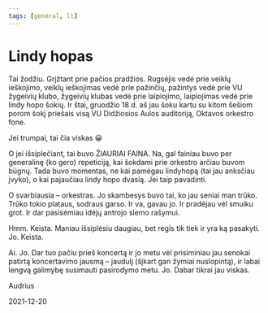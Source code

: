 ```yaml
---
tags: [general, lt]
---
```


# Lindy hopas

Tai žodžiu. Grįžtant prie pačios pradžios. Rugsėjis vedė prie veiklų ieškojimo, veiklų ieškojimas vedė prie pažinčių, pažintys vedė prie VU žygeivių klubo, žygeivių klubas vedė prie laipiojimo, <!-- truncate --> laipiojimas vedė prie lindy hopo šokių. Ir štai, gruodžio 18 d. aš jau šoku kartu su kitom šešiom porom šokį priešais visą VU Didžiosios Aulos auditoriją, Oktavos orkestro fone.

Jei trumpai, tai čia viskas 😀

O jei išsiplečiant, tai buvo ŽIAURIAI FAINA. Na, gal fainiau buvo per generalinę (ko gero) repeticiją, kai šokdami prie orkestro arčiau buvom būgnų. Tada buvo momentas, ne kai pamėgau lindyhopą (tai jau anksčiau įvyko), o kai pajaučiau lindy hopo dvasią. Jei taip pavadinti.

O svarbiausia – orkestras. Jo skambesys buvo tai, ko jau seniai man trūko. Trūko tokio plataus, sodraus garso. Ir va, gavau jo. Ir pradėjau vėl smuiku grot. Ir dar pasisėmiau idėjų antrojo slemo rašymui.

Hmm. Keista. Maniau išsiplėsiu daugiau, bet regis tik tiek ir yra ką pasakyti. Jo. Keista.

Ai. Jo. Dar tuo pačiu prieš koncertą ir jo metu vėl prisiminiau jau senokai patirtą koncertavimo jausmą – jaudulį (šįkart gan žymiai nuslopintą), ir labai lengvą galimybę susimauti pasirodymo metu. Jo. Dabar tikrai jau viskas.

Audrius

2021-12-20
